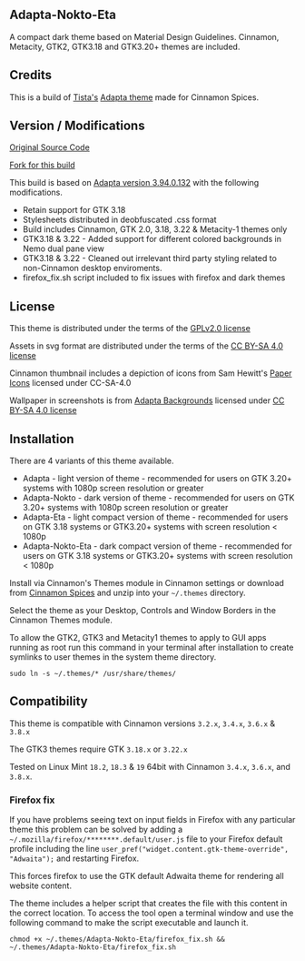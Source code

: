 ## Adapta-Nokto-Eta

A compact dark theme based on Material Design Guidelines. Cinnamon, Metacity, GTK2, GTK3.18 and GTK3.20+ themes are included.

## Credits

This is a build of [Tista's](https://github.com/tista500) [Adapta theme](https://github.com/adapta-project/adapta-gtk-theme) made for Cinnamon Spices.

## Version / Modifications

[Original Source Code](https://github.com/adapta-project/adapta-gtk-theme)

[Fork for this build](https://github.com/smurphos/adapta-gtk-theme)

This build is based on [Adapta version 3.94.0.132](https://github.com/adapta-project/adapta-gtk-theme/releases/tag/3.94.0.132) with the following modifications.

* Retain support for GTK 3.18
* Stylesheets distributed in deobfuscated .css format
* Build includes Cinnamon, GTK 2.0, 3.18, 3.22 & Metacity-1 themes only
* GTK3.18 & 3.22 - Added support for different colored backgrounds in Nemo dual pane view
* GTK3.18 & 3.22 - Cleaned out irrelevant third party styling related to non-Cinnamon desktop enviroments.
* firefox_fix.sh script included to fix issues with firefox and dark themes

## License

This theme is distributed under the terms of the [GPLv2.0 license](https://github.com/smurphos/adapta-gtk-theme/blob/master/COPYING)

Assets in svg format are distributed under the terms of the [CC BY-SA 4.0 license](https://github.com/smurphos/adapta-gtk-theme/blob/master/LICENSE_CC_BY_SA4)

Cinnamon thumbnail includes a depiction of icons from Sam Hewitt's [Paper Icons](https://snwh.org/paper) licensed under CC-SA-4.0

Wallpaper in screenshots is from [Adapta Backgrounds](https://github.com/adapta-project/adapta-backgrounds) licensed under [CC BY-SA 4.0 license](https://github.com/adapta-project/adapta-backgrounds/blob/master/LICENSE_CC_BY_SA4)

## Installation

There are 4 variants of this theme available.

* Adapta - light version of theme - recommended for users on GTK 3.20+ systems with 1080p screen resolution or greater
* Adapta-Nokto - dark version of theme - recommended for users on GTK 3.20+ systems with 1080p screen resolution or greater
* Adapta-Eta - light compact version of theme - recommended for users on GTK 3.18 systems or GTK3.20+ systems with screen resolution < 1080p
* Adapta-Nokto-Eta - dark compact version of theme - recommended for users on GTK 3.18 systems or GTK3.20+ systems with screen resolution < 1080p

Install via Cinnamon's Themes module in Cinnamon settings or download from [Cinnamon Spices](https://cinnamon-spices.linuxmint.com/themes) and unzip into your `~/.themes` directory.

Select the theme as your Desktop, Controls and Window Borders in the Cinnamon Themes module.

To allow the GTK2, GTK3 and Metacity1 themes to apply to GUI apps running as root run this command in your terminal after installation to create symlinks to user themes in the system theme directory.

`sudo ln -s ~/.themes/* /usr/share/themes/`

## Compatibility

This theme is compatible with Cinnamon versions `3.2.x`, `3.4.x`, `3.6.x` & `3.8.x`

The GTK3 themes require GTK `3.18.x` or `3.22.x`

Tested on Linux Mint `18.2`, `18.3` & `19` 64bit with Cinnamon `3.4.x`, `3.6.x`, and `3.8.x`.

### Firefox fix

If you have problems seeing text on input fields in Firefox with any particular theme this problem can be solved by adding a `~/.mozilla/firefox/********.default/user.js` file to your Firefox default profile including the line `user_pref("widget.content.gtk-theme-override", "Adwaita");` and restarting Firefox.

This forces firefox to use the GTK default Adwaita theme for rendering all website content.

The theme includes a helper script that creates the file with this content in the correct location. To access the tool open a terminal window and use the following command to make the script executable and launch it.

`chmod +x ~/.themes/Adapta-Nokto-Eta/firefox_fix.sh && ~/.themes/Adapta-Nokto-Eta/firefox_fix.sh`


